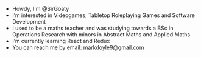 - Howdy, I'm @SirGoaty
- I’m interested in Videogames, Tabletop Roleplaying Games and Software Development
- I used to be a maths teacher and was studying towards a BSc in Operations Research with minors in Abstract Maths and Applied Maths
- I’m currently learning React and Redux
- You can reach me by email: markdoyle9@gmail.com

<!---
SirGoaty/SirGoaty is a ✨ special ✨ repository because its `README.md` (this file) appears on your GitHub profile.
You can click the Preview link to take a look at your changes.
--->
